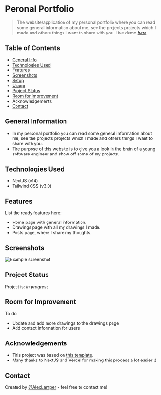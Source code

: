 # Peronal Portfolio
> The website/application of my personal portfolio where you can read some general information about me, see the projects projects which I made and others things I want to share with you. 
> Live demo [_here_](https://www.alexlamper.nl).

## Table of Contents
* [General Info](#general-information)
* [Technologies Used](#technologies-used)
* [Features](#features)
* [Screenshots](#screenshots)
* [Setup](#setup)
* [Usage](#usage)
* [Project Status](#project-status)
* [Room for Improvement](#room-for-improvement)
* [Acknowledgements](#acknowledgements)
* [Contact](#contact)


## General Information
- In my personal portfolio you can read some general information about me, see the projects projects which I made and others things I want to share with you. 
- The purpose of this website is to give you a look in the brain of a young software engineer and show off some of my projects.
  

## Technologies Used
- NextJS (v14)
- Tailwind CSS (v3.0)


## Features
List the ready features here:
- Home page with general information.
- Drawings page with all my drawings I made.
- Posts page, where I share my thoughts.


## Screenshots
![Example screenshot](./img/screenshot.png)


## Project Status
Project is: _in progress_


## Room for Improvement

To do:
- Update and add more drawings to the drawings page
- Add contact information for users


## Acknowledgements
- This project was based on [this template](https://vercel.com/templates/next.js/portfolio-starter-kit).
- Many thanks to NextJS and Vercel for making this process a lot easier :)


## Contact
Created by [@AlexLamper](https://www.alexlamper.nl) - feel free to contact me!
